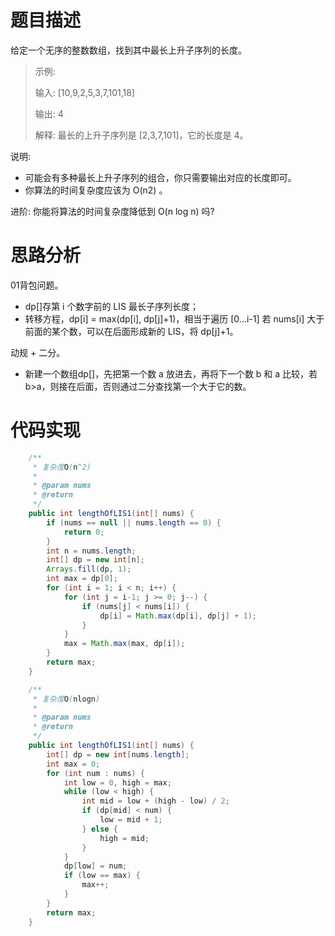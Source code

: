 # 题目描述
给定一个无序的整数数组，找到其中最长上升子序列的长度。

> 示例:
> 
> 输入: [10,9,2,5,3,7,101,18]
> 
> 输出: 4 
> 
> 解释: 最长的上升子序列是 [2,3,7,101]，它的长度是 4。

说明:

- 可能会有多种最长上升子序列的组合，你只需要输出对应的长度即可。
- 你算法的时间复杂度应该为 O(n2) 。

进阶: 你能将算法的时间复杂度降低到 O(n log n) 吗?

# 思路分析

01背包问题。
- dp[]存第 i 个数字前的 LIS 最长子序列长度；
- 转移方程，dp[i] = max(dp[i], dp[j]+1)，相当于遍历 [0...i-1] 若 nums[i] 大于前面的某个数，可以在后面形成新的 LIS，将 dp[j]+1。


动规 + 二分。
- 新建一个数组dp[]，先把第一个数 a 放进去，再将下一个数 b 和 a 比较，若 b>a，则接在后面，否则通过二分查找第一个大于它的数。

# 代码实现
```java
    /**
     * 复杂度O(n^2)
     *
     * @param nums
     * @return
     */
    public int lengthOfLIS1(int[] nums) {
        if (nums == null || nums.length == 0) {
            return 0;
        }
        int n = nums.length;
        int[] dp = new int[n];
        Arrays.fill(dp, 1);
        int max = dp[0];
        for (int i = 1; i < n; i++) {
            for (int j = i-1; j >= 0; j--) {
                if (nums[j] < nums[i]) {
                    dp[i] = Math.max(dp[i], dp[j] + 1);
                }
            }
            max = Math.max(max, dp[i]);
        }
        return max;
    }

    /**
     * 复杂度O(nlogn)
     *
     * @param nums
     * @return
     */
    public int lengthOfLIS1(int[] nums) {
        int[] dp = new int[nums.length];
        int max = 0;
        for (int num : nums) {
            int low = 0, high = max;
            while (low < high) {
                int mid = low + (high - low) / 2;
                if (dp[mid] < num) {
                    low = mid + 1;
                } else {
                    high = mid;
                }
            }
            dp[low] = num;
            if (low == max) {
                max++;
            }
        }
        return max;
    }
```